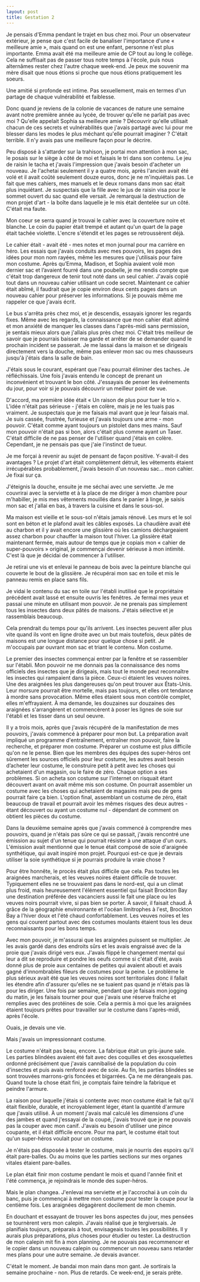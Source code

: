 ```yaml
---
layout: post
title: Gestation 2
---
```


Je pensais d'Emma pendant le trajet en bus chez moi.
Pour un observateur extérieur, je pense que c'est facile de banaliser l'importance d'une « meilleure amie », mais quand on est une enfant, personne n'est plus importante.
Emma avait été ma meilleure amie de CP tout au long le collège.
Cela ne suffisait pas de passer tous notre temps à l'école, puis nous alternâmes rester chez l'autre chaque week-end.
Je peux me souvenir ma mère disait que nous étions si proche que nous étions pratiquement les soeurs.

Une amitié si profonde est intime.
Pas sexuellement, mais en termes d'un partage de chaque vulnérabilité et faiblesse.

Donc quand je reviens de la colonie de vacances de nature une semaine avant notre première année au lycée, de trouver qu'elle ne parlait pas avec moi ?
Qu'elle appelait Sophia sa meilleure amie ?
Découvrir qu'elle utilisait chacun de ces secrets et vulnérabilités que j'avais partagé avec lui pour me blesser dans les modes le plus méchant qu'elle pourrait imaginer ?
C'était terrible.
Il n'y avais pas une meilleure façon pour le décrire.

Peu disposé à s'attarder sur la trahison, je portai mon attention à mon sac, le posais sur le siège à côté de moi et faisais le tri dans son contenu.
Le jeu de raisin le tacha et j'avais l'impression que j'avais besoin d'acheter un nouveau.
Je l'achetai seulement il y a quatre mois, après l'ancien avait été volé et il avait coûté seulement douze euros, donc je ne m'inquiétais pas.
Le fait que mes cahiers, mes manuels et le deux romans dans mon sac était plus inquiétant.
Je suspectais que la fille avec le jus de raisin visa pour le sommet ouvert du sac quand elle versait.
Je remarquai la destruction de mon projet d'art - la boîte dans laquelle je le mis était dentelée sur un côté.
C'était ma faute.

Mon coeur se serra quand je trouvai le cahier avec la couverture noire et blanche.
Le coin du papier était trempé et autant qu'un quart de la page était tachée violette.
L'encre s'étendit et les pages se retroussèrent déjà.

Le cahier était - avait été - mes notes et mon journal pour ma carrière en héro.
Les essais que j'avais conduits avec mes pouvoirs, les pages des idées pour mon nom rayées, même les mesures que j'utilisais pour faire mon costume.
Après qu’Emma, Madison, et Sophia avaient volé mon dernier sac et l’avaient fourré dans une poubelle, je me rendis compte que c'était trop dangereux de tenir tout noté dans un seul cahier. 
J'avais copié tout dans un nouveau cahier utilisant un code secret.
Maintenant ce cahier était abîmé, il faudrait que je copie environ deux cents pages dans un nouveau cahier pour préserver les informations.
Si je pouvais même me rappeler ce que j'avais écrit.

Le bus s'arrêta près chez moi, et je descendis, essayais ignorer les regards fixes.
Même avec les regards, la connaissance que mon cahier était abîmé et mon anxiété de manquer les classes dans l'après-midi sans permission, je sentais mieux alors que j'allais plus près chez moi.
C'était très meilleur de savoir que je pourrais baisser ma garde et arrêter de se demander quand le prochain incident se passerait.
Je me lassai dans la maison et se dirigeais directement vers la douche, même pas enlever mon sac ou mes chausseurs jusqu'à j'étais dans la salle de bain.

J'étais sous le courant, espérant que l'eau pourrait éliminer des taches.
Je réfléchissais.
Une fois j'avais entendu le concept de prenant un inconvénient et trouvant le bon côté.
J'essayais de penser les événements du jour, pour voir si je pouvais découvrir un meilleur point de vue.

D'accord, ma première idée était « Un raison de plus pour tuer le trio ».
L'idée n'était pas sérieuse - j'étais en colère, mais je ne les tuais pas vraiment.
Je suspectais que je me faisais mal avant que je leur faisais mal.
Je suis cassée, frustrée, furieuse et j'avais toujours une arme - mon pouvoir.
C'était comme ayant toujours un pistolet dans mes mains.
Sauf mon pouvoir n'était pas si bon, alors c'était plus comme ayant un Taser.
C'était difficile de ne pas penser de l'utiliser quand j'étais en colère.
Cependant, je ne pensais pas que j'aie l'instinct de tueur.

Je me forçai à revenir au sujet de pensant de façon positive.
Y-avait-il des avantages ?
Le projet d'art était complètement détruit, les vêtements étaient irrécupérables probablement, j'avais besoin d'un nouveau sac... mon cahier.
Je fixai sur ça.

J'éteignis la douche, ensuite je me séchai avec une serviette.
Je me couvrirai avec la serviette et à la place de me diriger à mon chambre pour m'habiller, je mis mes vêtements mouillés dans le panier à linge, je saisis mon sac et j'allai en bas, à travers la cuisine et dans le sous-sol.

Ma maison est vieille et le sous-sol n'étais jamais rénové.
Les murs et le sol sont en béton et le plafond avait les câbles exposés.
La chaudière avait été au charbon et il y avait encore une glissière où les camions déchargeaient assez charbon pour chauffer la maison tout l'hiver.
La glissière était maintenant fermée, mais autour de temps que je copiais mon « cahier de super-pouvoirs » original, je commençai devenir sérieuse à mon intimité.
C'est là que je décidai de commencer à l'utiliser.

Je retirai une vis et enlevai le panneau de bois avec la peinture blanche qui couverte le bout de la glissière.
Je récupérai mon sac en toile et mis le panneau remis en place sans fils.

Je vidai le contenu du sac en toile sur l'établi inutilisé que le propriétaire précédent avait lassé et ensuite ouvris les fenêtres.
Je fermai mes yeux et passai une minute en utilisant mon pouvoir.
Je ne prenais pas simplement tous les insectes dans deux pâtés de maisons.
J'étais sélective et je rassemblais beaucoup.

Cela prendrait du temps pour qu'ils arrivent.
Les insectes peuvent aller plus vite quand ils vont en ligne droite avec un but mais toutefois, deux pâtés de maisons est une longue distance pour quelque chose si petit.
Je m'occupais par ouvrant mon sac et triant le contenu.
Mon costume.

Le premier des insectes commençai entrer par la fenêtre et se rassembler sur l'établi.
Mon pouvoir ne me donnais pas la connaissance des noms officiels des insectes que je dirigeais, mais tout le monde peut reconnaître les insectes qui rampaient dans la pièce.
Ceux-ci étaient les veuves noires.
Une des araignées les plus dangereuses qu'on peut trouver aux États-Unis.
Leur morsure pourrait être mortelle, mais pas toujours, et elles ont tendance à mordre sans provocation.
Même elles étaient sous mon contrôle complet, elles m'effrayaient.
À ma demande, les douzaines sur douzaines des araignées s'arrangèrent et commencèrent à poser les lignes de soie sur l'établi et les tisser dans un seul oeuvre.

Il y a trois mois, après que j'avais récupéré de la manifestation de mes pouvoirs, j'avais commencé à préparer pour mon but.
La préparation avait impliqué un programme d'entraînement, entraîner mon pouvoir, faire la recherche, et préparer mon costume.
Préparer un costume est plus difficile qu'on ne le pense.
Bien que les membres des équipes des super-héros ont sûrement les sources officiels pour leur costume, les autres avait besoin d’acheter leur costume, le construire petit à petit avec les choses qui achetaient d'un magasin, ou le faire de zéro.
Chaque option a ses problèmes.
Si on acheta son costume sur l'internet on risquait étant découvert avant on avait même mis son costume.
On pourrait assembler un costume avec les choses qui achetaient de magasins mais peu de gens pourrait faire ça bien.
L'option final, assemblant un costume de zéro, était beaucoup de travail et pourrait avoir les mêmes risques des deux autres - étant découvert ou ayant un costume nul - dépendant de comment on obtient les pièces du costume.

Dans la deuxième semaine après que j'avais commencé à comprendre mes pouvoirs, quand je n'étais pas sûre ce qui se passait, j'avais rencontré une émission au sujet d'un tenue qui pourrait résister à une attaque d'un ours.
L'émission avait mentionné que le tenue était composé de soie d'araignée synthétique, qui avait inspiré mon projet.
Pourquoi est-ce que je devrais utiliser la soie synthétique si je pourrais produire la vraie chose ?

Pour être honnête, le procès était plus difficile que cela.
Pas toutes les araignées marcherais, et les veuves noires étaient difficile de trouver.
Typiquement elles ne se trouvaient pas dans le nord-est, qui a un climat plus froid, mais heureusement l'élément essentiel qui faisait Brockton Bay une destination préférée des vacanciers aussi le fait une place ou les veuves noirs pourrait vivre, si pas bien se porter.
À savoir, il faisait chaud.
À grâce de la géographie environnante et l'océan limitrophes à l'est, Brockton Bay a l'hiver doux et l'été chaud confortablement.
Les veuves noires et les gens qui courent partout avec des costumes moulants étaient tous les deux reconnaissants pour les bons temps.

Avec mon pouvoir, je m'assurai que les araignées puissent se multiplier.
Je les avais gardé dans des endroits sûrs et les avais engraissé avec de la proie que j'avais dirigé vers eux.
J'avais flippé le changement mental qui leur a dit se reproduire et pondre les oeufs comme si c'était d'été, avais donné plus de proie aux centaines de petites qui avaient abouti et avais gagné d'innombrables fileurs de costumes pour la peine.
Le problème le plus sérieux avait été que les veuves noires sont territoriales donc il fallait les étendre afin d'assurer qu'elles ne se tuaient pas quand je n'étais pas là pour les diriger.
Une fois par semaine, pendant que je faisais mon jogging du matin, je les faisais tourner pour que j'avais une réserve fraîche et remplies avec des protéines de soie.
Cela a permis à moi que les araignées étaient toujours prêtes pour travailler sur le costume dans l'après-midi, après l'école.

Ouais, je devais une vie.

Mais j'avais un impressionnant costume.

Le costume n'était pas beau, encore.
La fabrique était un gris-jaune sale.
Les parties blindées avaient été fait avec des coquilles et des exosquelettes ordonné précisément que j'avais cannibalisé de la population du coin d'insectes et puis avais renforcé avec de soie.
Au fin, les parties blindées se sont trouvées marrons-gris foncées et bigarrées.
Ça ne me dérangeais pas.
Quand toute la chose était fini, je comptais faire teindre la fabrique et peindre l'armure.

La raison pour laquelle j'étais si contente avec mon costume était le fait qu'il était flexible, durable, et incroyablement léger, étant la quantité d'armure que j'avais utilisé.
À un moment j'avais mal calculé les dimensions d'une des jambes et quand j'essayai de la coupé, j'avais trouvé que je ne pouvais pas la couper avec mon canif.
J'avais eu besoin d'utiliser une pince coupante, et il était difficile encore.
Pour ma part, le costume était tout qu'un super-héros voulait pour un costume.

Je n'étais pas disposée à tester le costume, mais je nourris des espoirs qu'il était pare-balles.
Ou au moins que les parties sections sur mes organes vitales étaient pare-balles.

Le plan était finir mon costume pendant le mois et quand l'année finit et l'été commença, je rejoindrais le monde des super-héros.

Mais le plan changea.
J'enlevai ma serviette et je l'accrochai à un coin du banc, puis je commençai à mettre mon costume pour tester la coupe pour la centième fois.
Les araignées dégagèrent docilement de mon chemin.

En douchant et essayant de trouver les bons aspectes du jour, mes pensées se tournèrent vers mon calepin.
J'avais réalisé que je tergiversais.
Je planifiais toujours, préparais à tout, envisageais toutes les possibilités.
Il y aurais plus préparations, plus choses pour étudier ou tester.
La destruction de mon calepin mit fin à mon planning.
Je ne pouvais pas recommencer et le copier dans un nouveau calepin ou commencer un nouveau sans retarder mes plans pour une autre semaine.
Je devais avancer.

C'était le moment.
Je bandai mon main dans mon gant.
Je sortirais la semaine prochaine - non.
Plus de retards.
Ce week-end, je serais prête.
